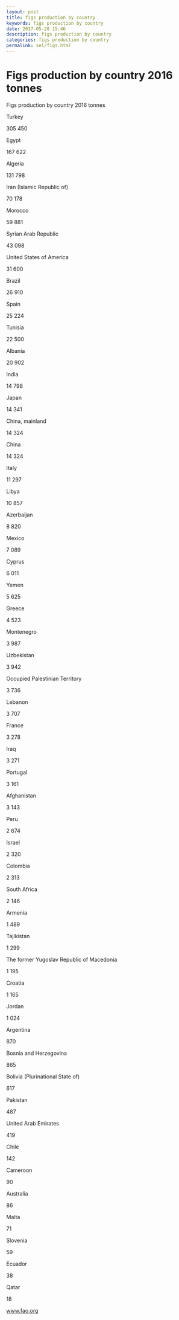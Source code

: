 ```yaml
---
layout: post
title: figs production by country 
keywords: figs production by country
date: 2017-05-28 15:46
description: figs production by country
categories: figs production by country
permalink: sel/figs.html
---
```


# Figs production by country 2016 tonnes




Figs production by country 2016 tonnes








Turkey


305 450






Egypt


167 622






Algeria


131 798






Iran (Islamic Republic of)


70 178






Morocco


59 881






Syrian Arab Republic


43 098






United States of America


31 600






Brazil


26 910






Spain


25 224






Tunisia


22 500






Albania


20 902






India


14 798






Japan


14 341






China, mainland


14 324






China


14 324






Italy


11 297






Libya


10 857






Azerbaijan


8 820






Mexico


7 089






Cyprus


6 011






Yemen


5 625






Greece


4 523






Montenegro


3 987






Uzbekistan


3 942






Occupied Palestinian Territory


3 736






Lebanon


3 707






France


3 278






Iraq


3 271






Portugal


3 161






Afghanistan


3 143






Peru


2 674






Israel


2 320






Colombia


2 313






South Africa


2 146






Armenia


1 489






Tajikistan


1 299






The former Yugoslav Republic of Macedonia


1 195






Croatia


1 165






Jordan


1 024






Argentina


870






Bosnia and Herzegovina


865






Bolivia (Plurinational State of)


617






Pakistan


487






United Arab Emirates


419






Chile


142






Cameroon


90






Australia


86






Malta


71






Slovenia


59






Ecuador


38






Qatar


18









www.fao.org 


			
